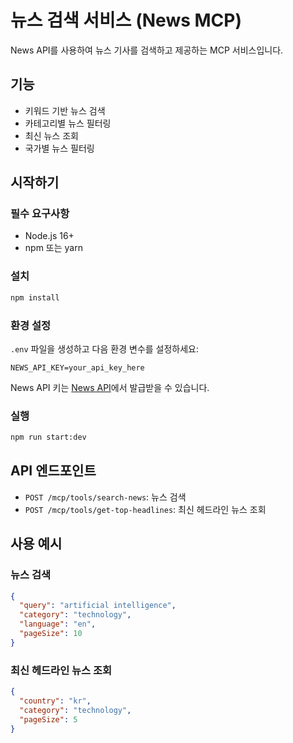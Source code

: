 # 뉴스 검색 서비스 (News MCP)

News API를 사용하여 뉴스 기사를 검색하고 제공하는 MCP 서비스입니다.

## 기능

- 키워드 기반 뉴스 검색
- 카테고리별 뉴스 필터링
- 최신 뉴스 조회
- 국가별 뉴스 필터링

## 시작하기

### 필수 요구사항

- Node.js 16+
- npm 또는 yarn

### 설치

```bash
npm install
```

### 환경 설정

`.env` 파일을 생성하고 다음 환경 변수를 설정하세요:

```env
NEWS_API_KEY=your_api_key_here
```

News API 키는 [News API](https://newsapi.org/)에서 발급받을 수 있습니다.

### 실행

```bash
npm run start:dev
```

## API 엔드포인트

- `POST /mcp/tools/search-news`: 뉴스 검색
- `POST /mcp/tools/get-top-headlines`: 최신 헤드라인 뉴스 조회

## 사용 예시

### 뉴스 검색

```json
{
  "query": "artificial intelligence",
  "category": "technology",
  "language": "en",
  "pageSize": 10
}
```

### 최신 헤드라인 뉴스 조회

```json
{
  "country": "kr",
  "category": "technology",
  "pageSize": 5
}
```
